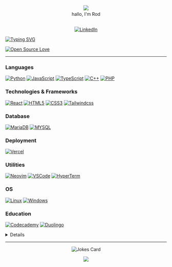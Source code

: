 <!-- 
SOURCE FOR BADGES :  https://dev.to/envoy_/150-badges-for-github-pnk#skills 
also from: wervlad and drkostas
-->

<div align="center"> <img src="https://media.giphy.com/media/hvRJCLFzcasrR4ia7z/giphy.gif" width="50px"> <br /> hallo, I'm Rod
</div> 
<br />
<p align="center">
  <a href="https://www.linkedin.com/in/rod-lester-m-75a092208/">
      <img src="https://img.shields.io/badge/LinkedIn-blue?style=flat-square&logo=linkedin" alt="LinkedIn">
  </a>
</p>

<!-- ABOUT ME -->

<!--
`About me`

- :globe_with_meridians: Biotech enthusiast.
- :briefcase: I’m currently crawling through data analytics, web development, minicontrollers, and electronics.
- :recycle: I incorporate the [17 Sustainable Development Goals](https://sdgs.un.org/goals) with my projects!
- :email: Reach me
  - :trident: [LinkedIn](https://www.linkedin.com/in/rod-lester-m-75a092208/)
-->

[![Typing SVG](https://readme-typing-svg.demolab.com?font=Georgia&duration=2000&pause=100&multiline=true&width=500&height=80&lines=Rod+Lester+Moreno;Student+%7C+Aspiring+Bioengineer;AI+%7C+Computer+Vision+%7C+Electronics)](https://git.io/typing-svg)

[![Open Source Love](https://firstcontributions.github.io/open-source-badges/badges/open-source-v1/open-source.png)](https://github.com/firstcontributions/open-source-badges)

---

### Languages
[![Python](https://img.shields.io/badge/python-black?style=for-the-badge&logo=python)](https://github.com/BlackMoFan)
[![JavaScript](https://img.shields.io/badge/javascript-black?style=for-the-badge&logo=javascript)](https://github.com/BlackMoFan)
[![TypeScript](https://img.shields.io/badge/TypeScript-black?style=for-the-badge&logo=typescript&logoColor=blue)](https://github.com/BlackMoFan)
[![C++](https://img.shields.io/badge/c++-black?style=for-the-badge&logo=cplusplus)](https://github.com/BlackMoFan)
[![PHP](https://img.shields.io/badge/PHP-black?style=for-the-badge&logo=php&logoColor=white)](https://github.com/BlackMoFan)

### Technologies & Frameworks
[![React](https://img.shields.io/badge/react-black?style=for-the-badge&logo=react)](https://github.com/BlackMoFan)
[![HTML5](https://img.shields.io/badge/html5-black?style=for-the-badge&logo=html5)](https://github.com/BlackMoFan)
[![CSS3](https://img.shields.io/badge/css3-black?style=for-the-badge&logo=css3)](https://github.com/BlackMoFan)
[![Tailwindcss](https://img.shields.io/badge/Tailwind_CSS-black?style=for-the-badge&logo=tailwind-css&logoColor=white)](https://github.com/BlackMoFan)

### Database
[![MariaDB](https://img.shields.io/badge/MariaDB-black?style=for-the-badge&logo=mariadb&logoColor=white)](https://github.com/BlackMoFan)
[![MYSQL](https://img.shields.io/badge/MySQL-black?style=for-the-badge&logo=mysql&logoColor=white)](https://github.com/BlackMoFan)

### Deployment
[![Vercel](https://img.shields.io/badge/Vercel-000000?style=for-the-badge&logo=vercel&logoColor=white)](https://github.com/BlackMoFan)

### Utilities
[![Neovim](https://img.shields.io/badge/NeoVim-%2357A143.svg?&style=for-the-badge&logo=neovim&logoColor=white)](https://github.com/BlackMoFan)
[![VSCode](https://img.shields.io/badge/Visual_Studio_Code-0078D4?style=for-the-badge&logo=visual%20studio%20code&logoColor=white)](https://github.com/BlackMoFan)
[![HyperTerm](https://img.shields.io/badge/Hyper-000000?style=for-the-badge&logo=hyper&logoColor=white)](https://github.com/BlackMoFan)

### OS
[![Linux](https://img.shields.io/badge/linux-black?style=for-the-badge&logo=Linux)](https://github.com/BlackMoFan)
[![Windows](https://img.shields.io/badge/Windows-black?style=for-the-badge&logo=Windows)](https://github.com/BlackMoFan)

### Education
[![Codecademy](https://img.shields.io/badge/Codecademy-FFF0E5?style=for-the-badge&logo=codecademy&logoColor=303347)](https://github.com/BlackMoFan)
[![Duolingo](https://img.shields.io/badge/Duolingo-58CC02?style=for-the-badge&logo=Duolingo&logoColor=white)](https://github.com/BlackMoFan)


<details>
  
<!-- GITHUB STATS -->
#### My Github Stats
| <a href="https://github.com/anuraghazra/github-readme-stats"><img align="center" src="https://github-readme-stats.vercel.app/api/top-langs/?username=BlackMoFan&exclude_repo=BlackMoFan.github.io&layout=compact&theme=dark&hide_border=true" alt="Black Mo Fan's Most Used Languages" width="400" height="220"/></a> | <img align="center" alt="GIF" src="code.gif?raw=true" width="400" height="220" /> |
| ------------- | ------------- |


| <a href="https://github.com/anuraghazra/github-readme-stats"><img align="center" src="https://github-readme-stats.vercel.app/api?username=BlackMoFan&show_icons=true&include_all_commits=true&theme=dark&hide_border=true" alt="Black Mo Fan's github stats" /></a> | <a href="https://git.io/streak-stats"><img align="center" src="https://github-readme-streak-stats.herokuapp.com?user=BlackMoFan&theme=dark&hide_border=true&date_format=j%2Fn%5B%2FY%5D" alt="Black Mo Fan's streak" /></a> |
| ------------- | ------------- |
</details>

---
<div align="center"> <img src="https://readme-jokes.vercel.app/api" alt="Jokes Card" /> </div>
<p align="center">
  <a href="https://github.com/BlackMoFan">
    <img src="https://komarev.com/ghpvc/?username=BlackMoFan&color=blue&style=flat)" />
  </a>
</p>



<!---
BlackMoFan/BlackMoFan is a ✨ special ✨ repository because its `README.md` (this file) appears on your GitHub profile.
You can click the Preview link to take a look at your changes.
--->
